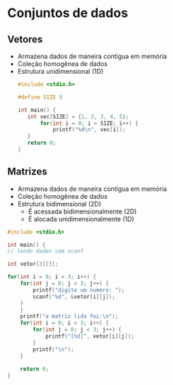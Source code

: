 # Conjuntos de dados

## Vetores

* Armazena dados de maneira contígua em memória
* Coleção homogênea de dados
* Estrutura unidimensional (1D)
   ```C
  #include <stdio.h>
  
  #define SIZE 5 
  
  int main() {
      int vec[SIZE] = {1, 2, 3, 4, 5};
		  for(int i = 0; i < SIZE; i++) {
		      printf("%d\n", vec[i]);
      }
      return 0;
  }
   ```

## Matrizes

* Armazena dados de maneira contígua em memória
* Coleção homogênea de dados
* Estrutura bidimensional (2D)
    * É acessada bidimensionalmente (2D)
    * É alocada unidimensionalmente (1D)

```C
#include <stdio.h>

int main() {
// lendo dados com scanf

int vetor[3][3];

for(int i = 0; i < 3; i++) {
    for(int j = 0; j < 3; j++) {
        printf("digite um numero: ");
        scanf("%d", &vetor[i][j]);
    }
    }
    printf("a matriz lida foi:\n");
    for(int i = 0; i < 3; i++) {
        for(int j = 0; j < 3; j++) {
            printf("[%d]", vetor[i][j]);
        }
        printf("\n");
    }
    
    return 0;
}
```



